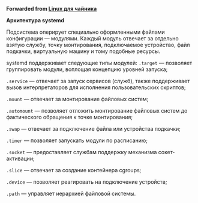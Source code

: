 **Forwarded from [Linux для чайника](https://t.me/os_linux_ru/843)**

**Архитектура systemd**

Подсистема оперирует специально оформленными файлами конфигурации — модулями. Каждый модуль отвечает за отдельно взятую службу, точку монтирования, подключаемое устройство, файл подкачки, виртуальную машину и тому подобные ресурсы.

systemd поддерживает следующие типы модулей:
`.target` — позволяет группировать модули, воплощая концепцию уровней запуска;

`.service` — отвечает за запуск сервисов (служб), также поддерживает вызов интерпретаторов для исполнения пользовательских скриптов;

`.mount` — отвечает за монтирование файловых систем;

`.automount` — позволяет отложить монтирование файловых систем до фактического обращения к точке монтирования;

`.swap` — отвечает за подключение файла или устройства подкачки;

`.timer` — позволяет запускать модули по расписанию;

`.socket` — предоставляет службам поддержку механизма сокет-активации;

`.slice` — отвечает за создание контейнера cgroups;

`.device` — позволяет реагировать на подключение устройств;

`.path` — управляет иерархией файловой системы.